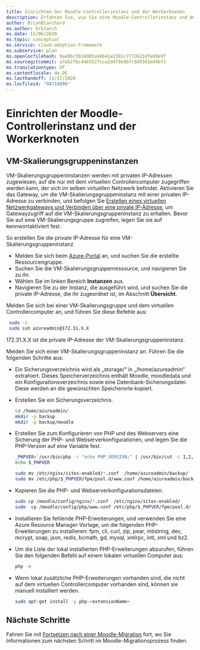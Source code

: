 ```yaml
---
title: Einrichten der Moodle-Controllerinstanz und der Workerknoten
description: Erfahren Sie, wie Sie eine Moodle-Controllerinstanz und Workerknoten einrichten (Azure-Infrastrukturkonfiguration).
author: BrianBlanchard
ms.author: brblanch
ms.date: 11/06/2020
ms.topic: conceptual
ms.service: cloud-adoption-framework
ms.subservice: plan
ms.openlocfilehash: 9a40bc5b34d85a94641e2381c7773621dfe09e9f
ms.sourcegitcommit: a7eb2f6c4465527cca2d479edbfc9d93d1e44bf1
ms.translationtype: HT
ms.contentlocale: de-DE
ms.lasthandoff: 11/17/2020
ms.locfileid: "94714896"
---
```

# <a name="how-to-set-up-moodle-controller-instance-and-worker-nodes"></a>Einrichten der Moodle-Controllerinstanz und der Workerknoten

## <a name="virtual-machine-scale-set-instances"></a>VM-Skalierungsgruppeninstanzen

VM-Skalierungsgruppeninstanzen werden mit privaten IP-Adressen zugewiesen, auf die nur mit dem virtuellen Controllercomputer zugegriffen werden kann, der sich im selben virtuellen Netzwerk befindet. Aktivieren Sie das Gateway, um die VM-Skalierungsgruppeninstanz mit einer privaten IP-Adresse zu verbinden, und befolgen Sie [Erstellen eines virtuellen Netzwerkgateways und Verbinden über eine private IP-Adresse](./vpn-gateway.md), um Gatewayzugriff auf die VM-Skalierungsgruppeninstanz zu erhalten. Bevor Sie auf eine VM-Skalierungsgruppe zugreifen, legen Sie sie auf kennwortaktiviert fest.

So erstellen Sie die private IP-Adresse für eine VM-Skalierungsgruppeninstanz

- Melden Sie sich beim [Azure-Portal](https://ms.portal.azure.com/#home) an, und suchen Sie die erstellte Ressourcengruppe.
- Suchen Sie die VM-Skalierungsgruppenressource, und navigieren Sie zu ihr.
- Wählen Sie im linken Bereich **Instanzen** aus.
- Navigieren Sie zu der Instanz, die ausgeführt wird, und suchen Sie die private IP-Adresse, die ihr zugeordnet ist, im Abschnitt **Übersicht**.

Melden Sie sich bei einer VM-Skalierungsgruppe und dem virtuellen Controllercomputer an, und führen Sie diese Befehle aus:

```bash
 sudo -s
 sudo ssh azureadmin@172.31.X.X
```

172.31.X.X ist die private IP-Adresse der VM-Skalierungsgruppeninstanz.

Melden Sie sich einer VM-Skalierungsgruppeninstanz an. Führen Sie die folgenden Schritte aus:

- Ein Sicherungsverzeichnis wird als „storage/“ in „/home/azureadmin“ extrahiert. Dieses Speicherverzeichnis enthält Moodle, moodledata und ein Konfigurationsverzeichnis sowie eine Datenbank-Sicherungsdatei. Diese werden an die gewünschten Speicherorte kopiert.

- Erstellen Sie ein Sicherungsverzeichnis.

  ```bash
  cd /home/azureadmin/
  mkdir -p backup
  mkdir -p backup/moodle
  ```

- Erstellen Sie zum Konfigurieren von PHP und des Webservers eine Sicherung der PHP- und Webserverkonfigurationen, und legen Sie die PHP-Version auf eine Variable fest.

   ```bash
  _PHPVER=`/usr/bin/php -r "echo PHP_VERSION;" | /usr/bin/cut -c 1,2,3`
  echo $_PHPVER
   ```

  ```bash
  sudo mv /etc/nginx/sites-enabled/*.conf  /home/azureadmin/backup/
  sudo mv /etc/php/$_PHPVER/fpm/pool.d/www.conf /home/azureadmin/backup/www.conf  
  ```

- Kopieren Sie die PHP- und Webserverkonfigurationsdateien.

  ```bash
  sudo cp /moodle/config/nginx/*.conf  /etc/nginx/sites-enabled/
  sudo  cp /moodle/config/php/www.conf /etc/php/$_PHPVER/fpm/pool.d/
  ```

- Installieren Sie fehlende PHP-Erweiterungen, und verwenden Sie eine Azure Resource Manager-Vorlage, um die folgenden PHP-Erweiterungen zu installieren: fpm, cli, curl, zip, pear, mbstring, dev, mcrypt, soap, json, redis, bcmath, gd, mysql, xmlrpc, intl, xml und bz2.

- Um die Liste der lokal installierten PHP-Erweiterungen abzurufen, führen Sie den folgenden Befehl auf einem lokalen virtuellen Computer aus:

  ```bash
  php -m
  ```

- Wenn lokal zusätzliche PHP-Erweiterungen vorhanden sind, die nicht auf dem virtuellen Controllercomputer vorhanden sind, können sie manuell installiert werden.

  ```bash
  sudo apt-get install -y php-<extensionName>
  ```

## <a name="next-steps"></a>Nächste Schritte

Fahren Sie mit [Fortsetzen nach einer Moodle-Migration](./migration-post.md) fort, wo Sie Informationen zum nächsten Schritt im Moodle-Migrationsprozess finden.

